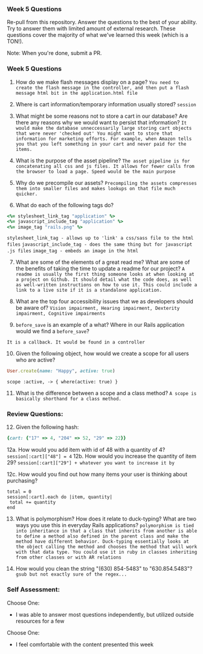 ### Week 5 Questions

Re-pull from this repository. Answer the questions to the best of your ability. Try to answer them with limited amount of external research. These questions cover the majority of what we've learned this week (which is a TON!).

Note: When you're done, submit a PR.

### Week 5 Questions
1. How do we make flash messages display on a page?
`You need to create the flash message in the controller, and then put a flash message html bit in the application.html file`

2. Where is cart information/temporary information usually stored?
`session`

3. What might be some reasons not to store a cart in our database? Are there any reasons why we would want to persist that information?
`It would make the database unneccessarily large storing cart objects that were never 'checked out' You might want to store that information for marketing efforts. For example, when Amazon tells you that you left something in your cart and never paid for the items.`

4. What is the purpose of the asset pipeline?
`The asset pipeline is for concatenating all css and js files. It allows for fewer calls from the browser to load a page. Speed would be the main purpose`

5. Why do we precompile our assets?
`Precompiling the assets compresses them into smaller files and makes lookups on that file much quicker.`

6. What do each of the following tags do?

```ruby 
<%= stylesheet_link_tag "application" %>
<%= javascript_include_tag "application" %>
<%= image_tag "rails.png" %>
```
`stylesheet_link_tag - allows up to 'link' a css/sass file to the html files`
`javascript_include_tag - does the same thing but for javascript .js files`
`image_tag - embeds an image in the html`

7. What are some of the elements of a great read me? What are some of the benefits of taking the time to update a readme for our project?
`A readme is usually the first thing someone looks at when looking at a project on Github. It should detail what the code does, as well as well-written instructions on how to use it. This could include a link to a live site if it is a standalone application.`

8. What are the top four accessibility issues that we as developers should be aware of?
`Vision impairment, Hearing impairment, Dexterity impairment, Cognitive impairments`

9. `before_save` is an example of a what? Where in our Rails application would we find a `before_save`?

`It is a callback. It would be found in a controller`

10. Given the following object, how would we create a scope for all users who are active?

```ruby 
User.create(name: "Happy", active: true)
```
```
scope :active, -> { where(active: true) }
```
11. What is the difference between a scope and a class method?
 `A scope is basically shorthand for a class method.`

### Review Questions:  
12. Given the following hash:  

```ruby
{cart: {"17" => 4, "204" => 52, "29" => 22}}
```

  12a. How would you add item with id of 48 with a quantity of 4?
  `session[:cart]["48"] = 4`
  12b. How would you increase the quantity of item 29? 
  `session[:cart]["29"] + whatever you want to increase it by`
  
  12c. How would you find out how many items your user is thinking about purchasing?  
   ```
   total = 0
   session[:cart].each do |item, quantity|
    total += quantity
   end
   ```
  
13. What is polymorphism? How does it relate to duck-typing? What are two ways you use this in everyday Rails applications?
`polymorphism is tied into inheritance in that a class that inherits from another is able to define a method also defined in the parent class and make the method have different behavior. Duck-typing essentially looks at the object calling the method and chooses the method that will work with that data type. You could use it in ruby in classes inheriting from other classes or with AR relations`

14. How would you clean the string "(630) 854-5483" to "630.854.5483"?  
`gsub but not exactly sure of the regex...`


### Self Assessment:
Choose One:
* I was able to answer most questions independently, but utilized outside resources for a few


Choose One:
* I feel comfortable with the content presented this week

